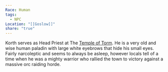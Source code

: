 ```yaml
---
Race: Human
tags:
  - NPC
Location: "[[Goslow]]"
share: "true"
---
```



Korth serves as Head Priest at The [Temple of Torm](../Locations/Temple%20of%20Torm.md). He is a very old and wise human paladin with large white eyebrows that hide his small eyes. Fairly narcoleptic and seems to always be asleep, however locals tell of a time when he was a mighty warrior who rallied the town to victory against a massive orc raiding horde.